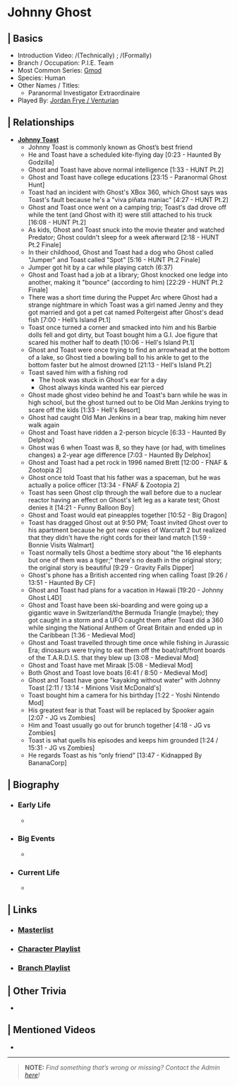 # Johnny Ghost  


## | Basics  
- Introduction Video: /(Technically) [](); /(Formally) []()  
- Branch / Occupation: P.I.E. Team  
- Most Common Series: [Gmod]()  
- Species: Human  
- Other Names / Titles:   
  - Paranormal Investigator Extraordinaire  
- Played By: [Jordan Frye / Venturian](./3.Siblings/3.1.Jordan-Frye-Venturian.md)  


## | Relationships  
- [**Johnny Toast**]()  
  - Johnny Toast is commonly known as Ghost’s best friend  
  - He and Toast have a scheduled kite-flying day [0:23 - Haunted By Godzilla]  
  - Ghost and Toast have above normal intelligence [1:33 - HUNT Pt.2]
   - Ghost and Toast have college educations [23:15 - Paranormal Ghost Hunt]
  - Toast had an incident with Ghost's XBox 360, which Ghost says was Toast's fault because he's a "viva piñata maniac" [4:27 - HUNT Pt.2]
  - Ghost and Toast once went on a camping trip; Toast's dad drove off while the tent (and Ghost with it) were still attached to his truck [16:08 - HUNT Pt.2]
  - As kids, Ghost and Toast snuck into the movie theater and watched Predator; Ghost couldn't sleep for a week afterward [2:18 - HUNT Pt.2 Finale]
  - In their childhood, Ghost and Toast had a dog who Ghost called "Jumper" and Toast called "Spot" [5:16 - HUNT Pt.2 Finale]
   - Jumper got hit by a car while playing catch (6:37)
  - Ghost and Toast had a job at a library; Ghost knocked one ledge into another, making it "bounce" (according to him) [22:29 - HUNT Pt.2 Finale]
  - There was a short time during the Puppet Arc where Ghost had a strange nightmare in which Toast was a girl named Jenny and they got married and got a pet cat named Poltergeist after Ghost's dead fish [7:00 - Hell’s Island Pt.1]
  - Toast once turned a corner and smacked into him and his Barbie dolls fell and got dirty, but Toast bought him a G.I. Joe figure that scared his mother half to death [10:06 - Hell's Island Pt.1]
  - Ghost and Toast were once trying to find an arrowhead at the bottom of a lake, so Ghost tied a bowling ball to his ankle to get to the bottom faster but he almost drowned [21:13 - Hell's Island Pt.2]
   - Toast saved him with a fishing rod
     - The hook was stuck in Ghost's ear for a day
     - Ghost always kinda wanted his ear pierced
  - Ghost made ghost video behind he and Toast's barn while he was in high school, but the ghost turned out to be Old Man Jenkins trying to scare off the kids [1:33 - Hell's Resort]
   - Ghost had caught Old Man Jenkins in a bear trap, making him never walk again
  - Ghost and Toast have ridden a 2-person bicycle [6:33 - Haunted By Delphox]
   - Ghost was 6 when Toast was 8, so they have (or had, with timelines changes) a 2-year age difference [7:03 - Haunted By Delphox]
  - Ghost and Toast had a pet rock in 1996 named Brett [12:00 - FNAF & Zootopia 2]
   - Ghost once told Toast that his father was a spaceman, but he was actually a police officer [13:34 - FNAF & Zootopia 2]
  - Toast has seen Ghost clip through the wall before due to a nuclear reactor having an effect on Ghost's left leg as a karate test; Ghost denies it [14:21 - Funny Balloon Boy]
  - Ghost and Toast would eat pineapples together [10:52 - Big Dragon]
  - Toast has dragged Ghost out at 9:50 PM; Toast invited Ghost over to his apartment because he got new copies of Warcraft 2 but realized that they didn't have the right cords for their land match [1:59 - Bonnie Visits Walmart]
  - Toast normally tells Ghost a bedtime story about "the 16 elephants but one of them was a tiger;" there's no death in the original story; the original story is beautiful [9:29 - Gravity Falls Dipper]
  - Ghost's phone has a British accented ring when calling Toast [9:26 / 13:51 - Haunted By CF]
  - Ghost and Toast had plans for a vacation in Hawaii [19:20 - Johnny Ghost L4D]
  - Ghost and Toast have been ski-boarding and were going up a gigantic wave in Switzerland/the Bermuda Triangle (maybe); they got caught in a storm and a UFO caught them after Toast did a 360 while singing the National Anthem of Great Britain and ended up in the Caribbean [1:36 - Medieval Mod]
   - Ghost and Toast travelled through time once while fishing in Jurassic Era; dinosaurs were trying to eat them off the boat/raft/front boards of the T.A.R.D.I.S. that they blew up [3:08 - Medieval Mod]
  - Ghost and Toast have met Miraak [5:08 - Medieval Mod]
  - Both Ghost and Toast love boats [6:41 / 8:50 - Medieval Mod]
  - Ghost and Toast have gone "kayaking without water" with Johnny Toast [2:11 / 13:14 - Minions Visit McDonald's]
  - Toast bought him a camera for his birthday [1:22 - Yoshi Nintendo Mod]
  - His greatest fear is that Toast will be replaced by Spooker again [2:07 - JG vs Zombies]
  - Him and Toast usually go out for brunch together [4:18 - JG vs Zombies]
  - Toast is what quells his episodes and keeps him grounded [1:24 / 15:31 - JG vs Zombies]
  - He regards Toast as his “only friend” [13:47 - Kidnapped By BananaCorp]


## | Biography  
- ### Early Life  
  -   
- ### Big Events  
  -   
- ### Current Life  
  -   

 
## | Links  
- ### [Masterlist]()  
- ### [Character Playlist]()  
- ### [Branch Playlist]()  


## | Other Trivia  
-   

## | Mentioned Videos
- 

----

> **NOTE:** *Find something that’s wrong or missing? Contact the Admin [here](./chapter_2.md)!*
